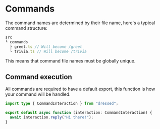 # Commands

The command names are determined by their file name, here's a typical command
structure:

```ts
src
└ commands
  ├ greet.ts // Will become /greet
  └ trivia.ts // Will become /trivia
```

This means that command file names must be globally unique.

## Command execution

All commands are required to have a default export, this function is how your
command will be handled.

```ts
import type { CommandInteraction } from "dressed";

export default async function (interaction: CommandInteraction) {
  await interaction.reply("Hi there!");
}
```
